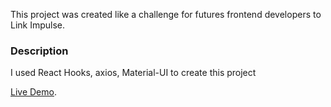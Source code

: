 This project was created like a challenge for futures frontend developers to Link Impulse.

### Description

I used React Hooks, axios, Material-UI to create this project

[Live Demo](https://ps-linx-leonardo.herokuapp.com).
